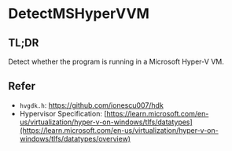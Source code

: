 # DetectMSHyperVVM

## TL;DR

Detect whether the program is running in a Microsoft Hyper-V VM.

## Refer

- `hvgdk.h`: https://github.com/ionescu007/hdk
- Hypervisor Specification: [https://learn.microsoft.com/en-us/virtualization/hyper-v-on-windows/tlfs/datatypes](https://learn.microsoft.com/en-us/virtualization/hyper-v-on-windows/tlfs/datatypes/overview)
